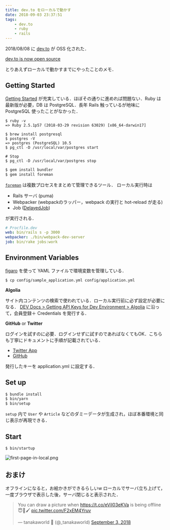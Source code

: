 ```yaml
---
title: dev.to をローカルで動かす
date: 2018-09-03 23:37:51
tags:
	- dev.to
	- ruby
	- rails
---
```


2018/08/08 に [dev.to](https://dev.to) が OSS 化された．

[dev.to is now open source](https://dev.to/ben/devto-is-now-open-source-5n1)

とりあえずローカルで動かすまでにやったことのメモ．

## Getting Started

[Getting Started](https://github.com/thepracticaldev/dev.to#getting-started) が充実している．ほぼその通りに進めれば問題ない．Ruby は最新版が必要，DB は PostgreSQL．長年 Rails 触っているが地味に PostgreSQL 使ったことがなかった．

```
$ ruby -v
=> Ruby 2.5.1p57 (2018-03-29 revision 63029) [x86_64-darwin17]

$ brew install postgresql
$ postgres -V
=> postgres (PostgreSQL) 10.5
$ pg_ctl -D /usr/local/var/postgres start

# Stop
$ pg_ctl -D /usr/local/var/postgres stop
```


```bash
$ gem install bundler
$ gem install foreman
```

[`foreman`](https://github.com/theforeman/foreman) は複数プロセスをまとめて管理できるツール．
ローカル実行時は

- Rails サーバ (puma)
- Webpacker (webpackのラッパー，webpack の実行と hot-reload が走る)
- Job ([DelayedJob](https://github.com/collectiveidea/delayed_job_active_record))

が実行される．

```yaml
# Procfile.dev
web: bin/rails s -p 3000
webpacker: ./bin/webpack-dev-server
job: bin/rake jobs:work
```

## Environment Variables

[figaro](https://github.com/laserlemon/figaro) を使って YAML ファイルで環境変数を管理している．

```bash
$ cp config/sample_application.yml config/application.yml
```

**Algolia**

サイト内コンテンツの検索で使われている．ローカル実行前に必ず設定が必要になる．
[DEV Docs > Getting API Keys for Dev Environment > Algolia](https://docs.dev.to/get-api-keys-dev-env/#algolia) に沿って，会員登録＋ Credentials を発行する．


**GitHub** or **Twitter**

ログインを試すのに必要．ログインせずに試すのであればなくてもOK．こちらも丁寧にドキュメントに手順が記載されている．

- [Twitter App](https://docs.dev.to/get-api-keys-dev-env/#twitter-app)
- [GitHub](https://docs.dev.to/get-api-keys-dev-env/#github)



発行したキーを application.yml に設定する．


## Set up

```bash
$ bundle install
$ bin/yarn
$ bin/setup
```

`setup` 内で `User` や `Article` などのダミーデータが生成され，ほぼ本番環境と同じ表示が再現できる．


## Start
```
$ bin/startup
```

![first-page-in-local.png](first-page-in-local.png "first-page-in-local")


## おまけ

オフラインになると，お絵かきができるらしいw
ローカルでサーバ立ち上げて，一度ブラウザで表示した後，サーバ閉じると表示された．

<blockquote class="twitter-tweet" data-lang="en"><p lang="en" dir="ltr">You can draw a picture when <a href="https://t.co/eViI03eKVa">https://t.co/eViI03eKVa</a> is being offline 😇🎨🖌 <a href="https://t.co/F2xEM4Yruv">pic.twitter.com/F2xEM4Yruv</a></p>&mdash; tanakaworld 🧢 (@_tanakaworld) <a href="https://twitter.com/_tanakaworld/status/1036630495843381248?ref_src=twsrc%5Etfw">September 3, 2018</a></blockquote>
<script async src="https://platform.twitter.com/widgets.js" charset="utf-8"></script>

